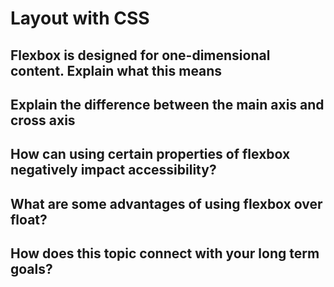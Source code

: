 # Layout with CSS

## Flexbox is designed for one-dimensional content. Explain what this means

## Explain the difference between the main axis and cross axis

## How can using certain properties of flexbox negatively impact accessibility?

## What are some advantages of using flexbox over float?

## How does this topic connect with your long term goals?
